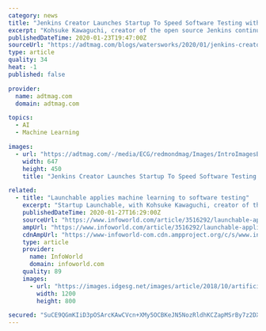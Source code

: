 ```yaml
---
category: news
title: "Jenkins Creator Launches Startup To Speed Software Testing with Machine Learning"
excerpt: "Kohsuke Kawaguchi, creator of the open source Jenkins continuous integration/continuous delivery (CI/CD) server, and Harpreet Singh, former head of the Bitbucket group at Atlassian, have launched a startup that's using machine learning (ML) to speed up the software testing process. Their new company, Launchable, which emerged from stealth mode ..."
publishedDateTime: 2020-01-23T19:47:00Z
sourceUrl: "https://adtmag.com/blogs/watersworks/2020/01/jenkins-creator-software-testing-machine-learning.aspx?oly_enc_id=6001H4504389E0K"
type: article
quality: 34
heat: -1
published: false

provider:
  name: adtmag.com
  domain: adtmag.com

topics:
  - AI
  - Machine Learning

images:
  - url: "https://adtmag.com/-/media/ECG/redmondmag/Images/IntroImagesBigSmall/ReddishSpeedLogoSmall.jpg"
    width: 647
    height: 450
    title: "Jenkins Creator Launches Startup To Speed Software Testing with Machine Learning"

related:
  - title: "Launchable applies machine learning to software testing"
    excerpt: "Startup Launchable, with Kohsuke Kawaguchi, creator of the Jenkins CI/CD platform, as a co-founder, is applying machine learning to software testing. The company’s technology predicts the likelihood of failure for each test given a change in the source code. Still in stealth mode, Launchable is positioned to offer “smarter” testing ..."
    publishedDateTime: 2020-01-27T16:29:00Z
    sourceUrl: "https://www.infoworld.com/article/3516292/launchable-applies-machine-learning-to-software-testing.html"
    ampUrl: "https://www.infoworld.com/article/3516292/launchable-applies-machine-learning-to-software-testing.amp.html"
    cdnAmpUrl: "https://www-infoworld-com.cdn.ampproject.org/c/s/www.infoworld.com/article/3516292/launchable-applies-machine-learning-to-software-testing.amp.html"
    type: article
    provider:
      name: InfoWorld
      domain: infoworld.com
    quality: 89
    images:
      - url: "https://images.idgesg.net/images/article/2018/10/artificial-intelligence_brain_machine-learning_digital-transformation_world-networking-100777429-large.jpg"
        width: 1200
        height: 800

secured: "SuCE9QGmKIiD3pOSArcKAwCVcn+XMy5OCBKeJN5NozRldhKCZapMSrBy7z2DXyruCIyzHslirYxQ6Gr5TZEq82hO4Q/g1Nqk/xN6uqpYdHx/4OaHSQimLCR9wp3U2cJTtf9G2EfwR/Nr7J73wIw+xkyFL5fZyaNQ+ETA9RVo4r8LsvtMAdkrwBQ4fSxRUVl26xFw0WW+dKOpg3VzLJQilJNYKZkyarsAmuvhiesKoec+I4KnKUREkoTV0m9GYDjEQNTdUwOCp+rkiLshj2f1XHHXRU5U2AWBLZfPz+58PVAAlohNBnzhu9Cs1b0RY2H3UL6LwM/Tc+Qld76pZ35P5KGLqG6FARj0hDWRjlYapuTxvoJqF7jkthXXprFEp1Z1/UhjQRX/YLu4/HZOcbd8h7BpFGO5yUG4ivRK3q/do+YlKc5jSBvCt0qjjugXYFu1GWuWVJMAdQbwf4+XaIOMHHU+su0uKYIgMwtI9vcBh8U=;ePIlMoy8rmIZD2HCiNDG5A=="
---
```


